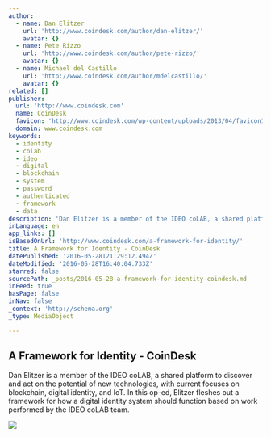 ```yaml
---
author:
  - name: Dan Elitzer
    url: 'http://www.coindesk.com/author/dan-elitzer/'
    avatar: {}
  - name: Pete Rizzo
    url: 'http://www.coindesk.com/author/pete-rizzo/'
    avatar: {}
  - name: Michael del Castillo
    url: 'http://www.coindesk.com/author/mdelcastillo/'
    avatar: {}
related: []
publisher:
  url: 'http://www.coindesk.com'
  name: CoinDesk
  favicon: 'http://www.coindesk.com/wp-content/uploads/2013/04/favicon1.ico?7fca2f'
  domain: www.coindesk.com
keywords:
  - identity
  - colab
  - ideo
  - digital
  - blockchain
  - system
  - password
  - authenticated
  - framework
  - data
description: 'Dan Elitzer is a member of the IDEO coLAB, a shared platform to discover and act on the potential of new technologies, with current focuses on blockchain, digital identity, and IoT. In this op-ed, Elitzer fleshes out a framework for how a digital identity system should function based on work performed by the IDEO coLAB team.'
inLanguage: en
app_links: []
isBasedOnUrl: 'http://www.coindesk.com/a-framework-for-identity/'
title: A Framework for Identity - CoinDesk
datePublished: '2016-05-28T21:29:12.494Z'
dateModified: '2016-05-28T16:40:04.733Z'
starred: false
sourcePath: _posts/2016-05-28-a-framework-for-identity-coindesk.md
inFeed: true
hasPage: false
inNav: false
_context: 'http://schema.org'
_type: MediaObject

---
```

<article style=""><h1>A Framework for Identity - CoinDesk</h1><p>Dan Elitzer is a member of the IDEO coLAB, a shared platform to discover and act on the potential of new technologies, with current focuses on blockchain, digital identity, and IoT. In this op-ed, Elitzer fleshes out a framework for how a digital identity system should function based on work performed by the IDEO coLAB team.</p><img src="http://media.coindesk.com/2016/05/Identity.jpg" /></article>